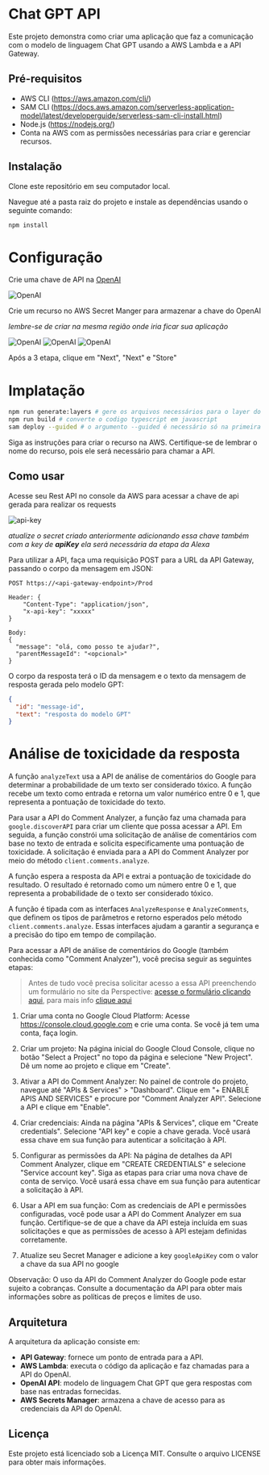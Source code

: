 # Chat GPT API
Este projeto demonstra como criar uma aplicação que faz a comunicação com o modelo de linguagem Chat GPT usando a AWS Lambda e a API Gateway.

## Pré-requisitos
* AWS CLI (https://aws.amazon.com/cli/)
* SAM CLI (https://docs.aws.amazon.com/serverless-application-model/latest/developerguide/serverless-sam-cli-install.html)
* Node.js (https://nodejs.org/)
* Conta na AWS com as permissões necessárias para criar e gerenciar recursos.

## Instalação
Clone este repositório em seu computador local.

Navegue até a pasta raiz do projeto e instale as dependências usando o seguinte comando:

```bash
npm install
```

# Configuração

Crie uma chave de API na [OpenAI](https://platform.openai.com/account/api-keys)

![OpenAI](./doc/openaikey.png)

Crie um recurso no AWS Secret Manger para armazenar a chave do OpenAI

_lembre-se de criar na mesma região onde iria ficar sua aplicação_

![OpenAI](./doc/aws-secret-manager-1.png)
![OpenAI](./doc/aws-secret-manager-2.png)
![OpenAI](./doc/aws-secret-manager-3.png)

Após a 3 etapa, clique em "Next", "Next" e "Store"

# Implatação

```bash
npm run generate:layers # gere os arquivos necessários para o layer do lambda
npm run build # converte o codigo typescript em javascript
sam deploy --guided # o argumento --guided é necessário só na primeira vez
```

Siga as instruções para criar o recurso na AWS. Certifique-se de lembrar o nome do recurso, pois ele será necessário para chamar a API.

## Como usar

Acesse seu Rest API no console da AWS para acessar a chave de api gerada para realizar os requests

![api-key](./doc/api-key.png)

_atualize o secret criado anteriormente adicionando essa chave também com a key de **apiKey** ela será necessária da etapa da Alexa_

Para utilizar a API, faça uma requisição POST para a URL da API Gateway, passando o corpo da mensagem em JSON:

```
POST https://<api-gateway-endpoint>/Prod

Header: {
    "Content-Type": "application/json",
    "x-api-key": "xxxxx"
}

Body:
{
  "message": "olá, como posso te ajudar?",
  "parentMessageId": "<opcional>"
}
```

O corpo da resposta terá o ID da mensagem e o texto da mensagem de resposta gerada pelo modelo GPT:

```json
{
  "id": "message-id",
  "text": "resposta do modelo GPT"
}
```

# Análise de toxicidade da resposta

A função `analyzeText` usa a API de análise de comentários do Google para determinar a probabilidade de um texto ser considerado tóxico. A função recebe um texto como entrada e retorna um valor numérico entre 0 e 1, que representa a pontuação de toxicidade do texto.

Para usar a API do Comment Analyzer, a função faz uma chamada para `google.discoverAPI` para criar um cliente que possa acessar a API. Em seguida, a função constrói uma solicitação de análise de comentários com base no texto de entrada e solicita especificamente uma pontuação de toxicidade. A solicitação é enviada para a API do Comment Analyzer por meio do método `client.comments.analyze`.

A função espera a resposta da API e extrai a pontuação de toxicidade do resultado. O resultado é retornado como um número entre 0 e 1, que representa a probabilidade de o texto ser considerado tóxico.

A função é tipada com as interfaces `AnalyzeResponse` e `AnalyzeComments`, que definem os tipos de parâmetros e retorno esperados pelo método `client.comments.analyze`. Essas interfaces ajudam a garantir a segurança e a precisão do tipo em tempo de compilação.

Para acessar a API de análise de comentários do Google (também conhecida como "Comment Analyzer"), você precisa seguir as seguintes etapas:

> Antes de tudo você precisa solicitar acesso a essa API preenchendo um formulário no site da Perspective: [acesse o formulário clicando aqui](https://docs.google.com/forms/d/e/1FAIpQLSdhBBnVVVbXSElby-jhNnEj-Zwpt5toQSCFsJerGfpXW66CuQ/viewform), para mais info [clique aqui](https://developers.perspectiveapi.com/s/docs-get-started?language=en_US)

1. Criar uma conta no Google Cloud Platform: Acesse https://console.cloud.google.com e crie uma conta. Se você já tem uma conta, faça login.

2. Criar um projeto: Na página inicial do Google Cloud Console, clique no botão "Select a Project" no topo da página e selecione "New Project". Dê um nome ao projeto e clique em "Create".

3. Ativar a API do Comment Analyzer: No painel de controle do projeto, navegue até "APIs & Services" > "Dashboard". Clique em "+ ENABLE APIS AND SERVICES" e procure por "Comment Analyzer API". Selecione a API e clique em "Enable".

4. Criar credenciais: Ainda na página "APIs & Services", clique em "Create credentials". Selecione "API key" e copie a chave gerada. Você usará essa chave em sua função para autenticar a solicitação à API.

5. Configurar as permissões da API: Na página de detalhes da API Comment Analyzer, clique em "CREATE CREDENTIALS" e selecione "Service account key". Siga as etapas para criar uma nova chave de conta de serviço. Você usará essa chave em sua função para autenticar a solicitação à API.

6. Usar a API em sua função: Com as credenciais de API e permissões configuradas, você pode usar a API do Comment Analyzer em sua função. Certifique-se de que a chave da API esteja incluída em suas solicitações e que as permissões de acesso à API estejam definidas corretamente.

7. Atualize seu Secret Manager e adicione a key `googleApiKey` com o valor a chave da sua API no google

Observação: O uso da API do Comment Analyzer do Google pode estar sujeito a cobranças. Consulte a documentação da API para obter mais informações sobre as políticas de preços e limites de uso.

## Arquitetura
A arquitetura da aplicação consiste em:

* **API Gateway**: fornece um ponto de entrada para a API.
* **AWS Lambda**: executa o código da aplicação e faz chamadas para a API do OpenAI.
* **OpenAI API**: modelo de linguagem Chat GPT que gera respostas com base nas entradas fornecidas.
* **AWS Secrets Manager**: armazena a chave de acesso para as credenciais da API do OpenAI.

## Licença
Este projeto está licenciado sob a Licença MIT. Consulte o arquivo LICENSE para obter mais informações.